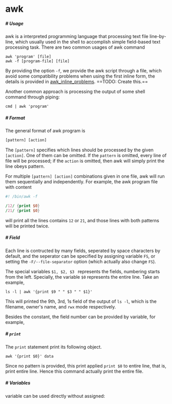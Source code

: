 # awk

##### # Usage

awk is a interpreted programming language that processing text file line-by-line, which usually used in the shell to accomplish simple field-based text processing task. There are two common usages of awk command

```shell
awk 'program' [file]
awk -f [program-file] [file]
```

By providing the option `-f`, we provide the awk script through a file, which avoid some compatibility problems when using the first inline form, the details is provided in [awk_inline_problems](awk_inline_problems). ==TODO: Create this.==

Another common approach is processing the output of some shell command through piping:

```shell
cmd | awk 'program'
```



##### # Format

The general format of awk program is

```awk
[pattern] [action]
```

The `[pattern]` specifies which lines should be processed by the given `[action]`. One of them can be omitted. If the `pattern` is omitted, every line of file will be processed; if the `action` is omitted, then awk will simply print the line obeys pattern.

For multiple `[pattern] [action]` combinations given in one file, awk will run them sequentially and independently. For example, the awk program file with content

```awk
#! /bin/awk -f

/12/ {print $0}
/21/ {print $0}
```

will print all the lines contains `12` or `21`, and those lines with both patterns will be printed twice.



##### # Field

Each line is contructed by many fields, seperated by space characters by default, and the seperator can be specified by assigning variable `FS`, or setting the `-F/--file-separator` option (which actually also change `FS`).

The special variables `$1, $2, $3 ` represents the fields, numbering starts from the left. Specially, the variable `$0` represents the entire line. Take an example,

```shell
ls -l | awk '{print $9 " " $3 " " $1}'
```

This will printed the 9th, 3rd, 1s field of the output of `ls -l`, which is the filename, owner's name, and `rwx` mode respectively.

Besides the constant, the field number can be provided by variable, for example, 





##### # `print`

The `print` statement print its following object.

```shell
awk '{print $0}' data
```

Since no pattern is provided, this print applied `print $0` to entire line, that is, print entire line. Hence this command actually print the entire file.



##### # Variables

variable can be used directly without assigned:

```awk

```




